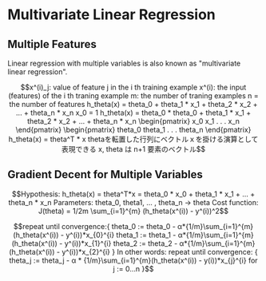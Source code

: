 # Multivariate Linear Regression

## Multiple Features

Linear regression with multiple variables is also known as "multivariate linear regression".

```math
x^(i)_j: value of feature j in the i th training example
x^(i): the input (features) of the i th traning example
m: the number of traning examples
n = the number of features

h_theta(x) = theta_0 + theta_1 * x_1 + theta_2 * x_2 + ... + theta_n * x_n

x_0 = 1

h_theta(x) = theta_0 * theta_0 + theta_1 * x_1 + theta_2 * x_2 + ... + theta_n * x_n

\begin{pmatrix}
x_0
x_1
.
.
.
x_n
\end{pmatrix}

\begin{pmatrix}
theta_0
theta_1
.
.
.
theta_n
\end{pmatrix}

h_theta(x) = theta^T * x
thetaを転置した行列にベクトルｘを掛ける演算として表現できる
x, theta は n+1 要素のベクトル
```

## Gradient Decent for Multiple Variables

```math
Hypothesis: h_theta(x) = theta^T*x = theta_0 * x_0 + theta_1 * x_1 + ... + theta_n * x_n
Parameters: theta_0, theta1, ... , theta_n → theta
Cost function:
J(theta) = 1/2m \sum_{i=1}^{m} (h_theta(x^(i)) - y^(i))^2
```

```math
repeat until convergence:{
  theta_0 := theta_0 - α*{1/m}\sum_{i=1}^{m} (h_theta(x^(i)) - y^(i))*x_{0}^{i}
  theta_1 := theta_1 - α*{1/m}\sum_{i=1}^{m} (h_theta(x^(i)) - y^(i))*x_{1}^{i}
  theta_2 := theta_2 - α*{1/m}\sum_{i=1}^{m} (h_theta(x^(i)) - y^(i))*x_{2}^{i}
}

In other words:

repeat until convergence: {
  theta_j := theta_j - α * {1/m}\sum_{i=1}^{m}(h_theta(x^(i)) - y(i))*x_{j}^{i} for j := 0...n
}
```
